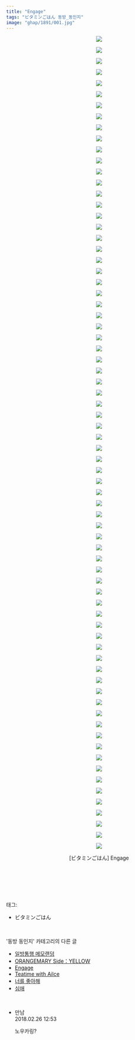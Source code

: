 ```yaml
---
title: "Engage"
tags: "ビタミンごはん 동방_동인지"
image: "ghap/1891/001.jpg"
---
```

<div class="article">
<p style="text-align: center; clear: none; float: none;"><img src="{{ site.nasurl }}/ghap/1891/001.jpg"/></p>
<p style="text-align: center; clear: none; float: none;"><img src="{{ site.nasurl }}/ghap/1891/002.jpg"/></p>
<p style="text-align: center; clear: none; float: none;"><img src="{{ site.nasurl }}/ghap/1891/003.jpg"/></p>
<p style="text-align: center; clear: none; float: none;"><img src="{{ site.nasurl }}/ghap/1891/004.jpg"/></p>
<p style="text-align: center; clear: none; float: none;"><img src="{{ site.nasurl }}/ghap/1891/005.jpg"/></p>
<p style="text-align: center; clear: none; float: none;"><img src="{{ site.nasurl }}/ghap/1891/006.jpg"/></p>
<p style="text-align: center; clear: none; float: none;"><img src="{{ site.nasurl }}/ghap/1891/007.jpg"/></p>
<p style="text-align: center; clear: none; float: none;"><img src="{{ site.nasurl }}/ghap/1891/008.jpg"/></p>
<p style="text-align: center; clear: none; float: none;"><img src="{{ site.nasurl }}/ghap/1891/009.jpg"/></p>
<p style="text-align: center; clear: none; float: none;"><img src="{{ site.nasurl }}/ghap/1891/010.jpg"/></p>
<p style="text-align: center; clear: none; float: none;"><img src="{{ site.nasurl }}/ghap/1891/011.jpg"/></p>
<p style="text-align: center; clear: none; float: none;"><img src="{{ site.nasurl }}/ghap/1891/012.jpg"/></p>
<p style="text-align: center; clear: none; float: none;"><img src="{{ site.nasurl }}/ghap/1891/013.jpg"/></p>
<p style="text-align: center; clear: none; float: none;"><img src="{{ site.nasurl }}/ghap/1891/014.jpg"/></p>
<p style="text-align: center; clear: none; float: none;"><img src="{{ site.nasurl }}/ghap/1891/015.jpg"/></p>
<p style="text-align: center; clear: none; float: none;"><img src="{{ site.nasurl }}/ghap/1891/016.jpg"/></p>
<p style="text-align: center; clear: none; float: none;"><img src="{{ site.nasurl }}/ghap/1891/017.jpg"/></p>
<p style="text-align: center; clear: none; float: none;"><img src="{{ site.nasurl }}/ghap/1891/018.jpg"/></p>
<p style="text-align: center; clear: none; float: none;"><img src="{{ site.nasurl }}/ghap/1891/019.jpg"/></p>
<p style="text-align: center; clear: none; float: none;"><img src="{{ site.nasurl }}/ghap/1891/020.jpg"/></p>
<p style="text-align: center; clear: none; float: none;"><img src="{{ site.nasurl }}/ghap/1891/021.jpg"/></p>
<p style="text-align: center; clear: none; float: none;"><img src="{{ site.nasurl }}/ghap/1891/022.jpg"/></p>
<p style="text-align: center; clear: none; float: none;"><img src="{{ site.nasurl }}/ghap/1891/023.jpg"/></p>
<p style="text-align: center; clear: none; float: none;"><img src="{{ site.nasurl }}/ghap/1891/024.jpg"/></p>
<p style="text-align: center; clear: none; float: none;"><img src="{{ site.nasurl }}/ghap/1891/025.jpg"/></p>
<p style="text-align: center; clear: none; float: none;"><img src="{{ site.nasurl }}/ghap/1891/026.jpg"/></p>
<p style="text-align: center; clear: none; float: none;"><img src="{{ site.nasurl }}/ghap/1891/027.jpg"/></p>
<p style="text-align: center; clear: none; float: none;"><img src="{{ site.nasurl }}/ghap/1891/028.jpg"/></p>
<p style="text-align: center; clear: none; float: none;"><img src="{{ site.nasurl }}/ghap/1891/029.jpg"/></p>
<p style="text-align: center; clear: none; float: none;"><img src="{{ site.nasurl }}/ghap/1891/030.jpg"/></p>
<p style="text-align: center; clear: none; float: none;"><img src="{{ site.nasurl }}/ghap/1891/031.jpg"/></p>
<p style="text-align: center; clear: none; float: none;"><img src="{{ site.nasurl }}/ghap/1891/032.jpg"/></p>
<p style="text-align: center; clear: none; float: none;"><img src="{{ site.nasurl }}/ghap/1891/033.jpg"/></p>
<p style="text-align: center; clear: none; float: none;"><img src="{{ site.nasurl }}/ghap/1891/034.jpg"/></p>
<p style="text-align: center; clear: none; float: none;"><img src="{{ site.nasurl }}/ghap/1891/035.jpg"/></p>
<p style="text-align: center; clear: none; float: none;"><img src="{{ site.nasurl }}/ghap/1891/036.jpg"/></p>
<p style="text-align: center; clear: none; float: none;"><img src="{{ site.nasurl }}/ghap/1891/037.jpg"/></p>
<p style="text-align: center; clear: none; float: none;"><img src="{{ site.nasurl }}/ghap/1891/038.jpg"/></p>
<p style="text-align: center; clear: none; float: none;"><img src="{{ site.nasurl }}/ghap/1891/039.jpg"/></p>
<p style="text-align: center; clear: none; float: none;"><img src="{{ site.nasurl }}/ghap/1891/040.jpg"/></p>
<p style="text-align: center; clear: none; float: none;"><img src="{{ site.nasurl }}/ghap/1891/041.jpg"/></p>
<p style="text-align: center; clear: none; float: none;"><img src="{{ site.nasurl }}/ghap/1891/042.jpg"/></p>
<p style="text-align: center; clear: none; float: none;"><img src="{{ site.nasurl }}/ghap/1891/043.jpg"/></p>
<p style="text-align: center; clear: none; float: none;"><img src="{{ site.nasurl }}/ghap/1891/044.jpg"/></p>
<p style="text-align: center; clear: none; float: none;"><img src="{{ site.nasurl }}/ghap/1891/045.jpg"/></p>
<p style="text-align: center; clear: none; float: none;"><img src="{{ site.nasurl }}/ghap/1891/046.jpg"/></p>
<p style="text-align: center; clear: none; float: none;"><img src="{{ site.nasurl }}/ghap/1891/047.jpg"/></p>
<p style="text-align: center; clear: none; float: none;"><img src="{{ site.nasurl }}/ghap/1891/048.jpg"/></p>
<p style="text-align: center; clear: none; float: none;"><img src="{{ site.nasurl }}/ghap/1891/049.jpg"/></p>
<p style="text-align: center; clear: none; float: none;"><img src="{{ site.nasurl }}/ghap/1891/050.jpg"/></p>
<p style="text-align: center; clear: none; float: none;"><img src="{{ site.nasurl }}/ghap/1891/051.jpg"/></p>
<p style="text-align: center; clear: none; float: none;"><img src="{{ site.nasurl }}/ghap/1891/052.jpg"/></p>
<p style="text-align: center; clear: none; float: none;"><img src="{{ site.nasurl }}/ghap/1891/053.jpg"/></p>
<p style="text-align: center; clear: none; float: none;"><img src="{{ site.nasurl }}/ghap/1891/054.jpg"/></p>
<p style="text-align: center; clear: none; float: none;"><img src="{{ site.nasurl }}/ghap/1891/055.jpg"/></p>
<p style="text-align: center; clear: none; float: none;"><img src="{{ site.nasurl }}/ghap/1891/056.jpg"/></p>
<p style="text-align: center; clear: none; float: none;"><img src="{{ site.nasurl }}/ghap/1891/057.jpg"/></p>
<p style="text-align: center; clear: none; float: none;"><img src="{{ site.nasurl }}/ghap/1891/058.jpg"/></p>
<p style="text-align: center; clear: none; float: none;"><img src="{{ site.nasurl }}/ghap/1891/059.jpg"/></p>
<p style="text-align: center; clear: none; float: none;"><img src="{{ site.nasurl }}/ghap/1891/060.jpg"/></p>
<p style="text-align: center; clear: none; float: none;"><img src="{{ site.nasurl }}/ghap/1891/061.jpg"/></p>
<p style="text-align: center; clear: none; float: none;"><img src="{{ site.nasurl }}/ghap/1891/062.jpg"/></p>
<p style="text-align: center; clear: none; float: none;"><img src="{{ site.nasurl }}/ghap/1891/063.jpg"/></p>
<p style="text-align: center; clear: none; float: none;"><img src="{{ site.nasurl }}/ghap/1891/064.jpg"/></p>
<p style="text-align: center; clear: none; float: none;"><img src="{{ site.nasurl }}/ghap/1891/065.jpg"/></p>
<p style="text-align: center; clear: none; float: none;"><img src="{{ site.nasurl }}/ghap/1891/066.jpg"/></p>
<p style="text-align: center; clear: none; float: none;"><img src="{{ site.nasurl }}/ghap/1891/067.jpg"/></p>
<p style="text-align: center; clear: none; float: none;"><img src="{{ site.nasurl }}/ghap/1891/068.jpg"/></p>
<p style="text-align: center; clear: none; float: none;"><img src="{{ site.nasurl }}/ghap/1891/069.jpg"/></p>
<p style="text-align: center; clear: none; float: none;"><img src="{{ site.nasurl }}/ghap/1891/070.jpg"/></p>
<p style="text-align: center; clear: none; float: none;"><img src="{{ site.nasurl }}/ghap/1891/071.jpg"/></p>
<p style="text-align: center; clear: none; float: none;"><img src="{{ site.nasurl }}/ghap/1891/072.jpg"/></p>
<p style="text-align: center; clear: none; float: none;"><img src="{{ site.nasurl }}/ghap/1891/073.jpg"/></p>
<p style="text-align: center; clear: none; float: none;"><img src="{{ site.nasurl }}/ghap/1891/074.jpg"/></p>
<p style="text-align: center; clear: none; float: none;">[ビタミンごはん] Engage</p>
<p style="text-align: center; clear: none; float: none;"><br/></p>
<p><br/></p>
</div><br/>
<div class="tagTrail">
<p>태그: </p>
<ul>
<li>ビタミンごはん</li>
</ul>
</div><br/>
<div class="another">
<p>'동방 동인지' 카테고리의 다른 글</p>
<ul>
<li><a href="/2016-08-28-ghap_1893">일방통행 메모랜덤</a></li>
<li><a href="/2016-08-28-ghap_1892">ORANGEMARY Side：YELLOW</a></li>
<li><a href="/2016-08-28-ghap_1891">Engage</a></li>
<li><a href="/2016-08-28-ghap_1890">Teatime with Ailce</a></li>
<li><a href="/2016-08-28-ghap_1889">너를 좋아해</a></li>
<li><a href="/2016-08-28-ghap_1888">심애</a></li>
</ul>
</div><br/>
<div class="cb_module cb_fluid">
<div class="cb_wrt cb_profile">
<div class="comment">
<ul>
<li class="cb_thumb_off" id="comment15207079">
<div class="cb_comment_area">
<div class="cb_info_area">
<div class="cb_section">
<span class="cb_nick_name">만남</span>
</div>
<div class="cb_section">
<span class="cb_date">2018.02.26 12:53 </span>
</div>
</div>
<div class="cb_dsc_comment">
<p class="cb_dsc">
											노우카링?
										</p>
</div>
</div></li>
</ul>
</div>
</div><!-- commentList close -->
</div><br/>
